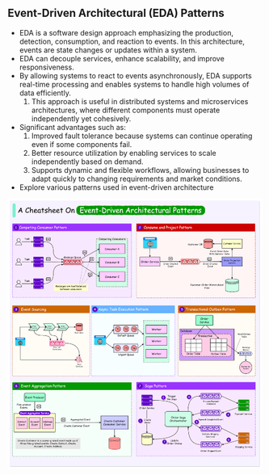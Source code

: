 ## Event-Driven Architectural (EDA) Patterns
* EDA is a software design approach emphasizing the production, detection, consumption, and reaction to events. In this architecture, events are state changes or updates within a system. 
* EDA can decouple services, enhance scalability, and improve responsiveness. 
* By allowing systems to react to events asynchronously, EDA supports real-time processing and enables systems to handle high volumes of data efficiently. 
    1. This approach is useful in distributed systems and microservices architectures, where different components must operate independently yet cohesively.
* Significant advantages such as:
    1. Improved fault tolerance because systems can continue operating even if some components fail. 
    1. Better resource utilization by enabling services to scale independently based on demand. 
    1. Supports dynamic and flexible workflows, allowing businesses to adapt quickly to changing requirements and market conditions.
* Explore various patterns used in event-driven architecture
<img src="Event-Driven Architectural Patterns.png">
